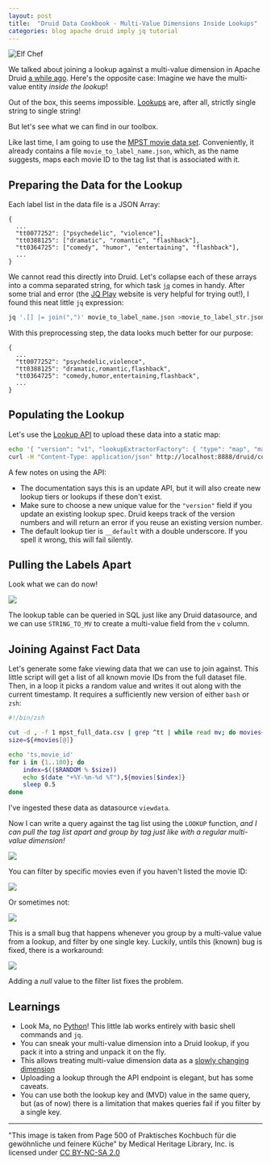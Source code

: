 ```yaml
---
layout: post
title:  "Druid Data Cookbook - Multi-Value Dimensions Inside Lookups"
categories: blog apache druid imply jq tutorial
---
```


![Elf Chef](/assets/2021-12-21-elf.jpg)

We talked about joining a lookup against a multi-value dimension in Apache Druid [a while ago](/2021/10/14/druid-data-modeling-special-lookups-and-multi-value-dimensions/). Here's the opposite case: Imagine we have the multi-value entity *inside the lookup*!

Out of the box, this seems impossible. [Lookups](https://druid.apache.org/docs/latest/querying/lookups.html) are, after all, strictly single string to single string!

But let's see what we can find in our toolbox.

Like last time, I am going to use the [MPST movie data set](https://ritual.uh.edu/mpst-2018/). Conveniently, it already contains a file `movie_to_label_name.json`, which, as the name suggests, maps each movie ID to the tag list that is associated with it.

## Preparing the Data for the Lookup

Each label list in the data file is a JSON Array:

```
{
  ...
  "tt0077252": ["psychedelic", "violence"],
  "tt0388125": ["dramatic", "romantic", "flashback"],
  "tt0364725": ["comedy", "humor", "entertaining", "flashback"],
  ...
}
```

We cannot read this directly into Druid. Let's collapse each of these arrays into a comma separated string, for which task [`jq`](https://stedolan.github.io/jq/) comes in handy. After some trial and error (the [JQ Play](https://jqplay.org/) website is very helpful for trying out!), I found this neat little `jq` expression:

```bash
jq '.[] |= join(",")' movie_to_label_name.json >movie_to_label_str.json
```

With this preprocessing step, the data looks much better for our purpose:

```
{
  ...
  "tt0077252": "psychedelic,violence",
  "tt0388125": "dramatic,romantic,flashback",
  "tt0364725": "comedy,humor,entertaining,flashback",
  ...
}
```

## Populating the Lookup

Let's use the [Lookup API](https://druid.apache.org/docs/latest/querying/lookups.html#update-lookup) to upload these data into a static map:

```bash
echo '{ "version": "v1", "lookupExtractorFactory": { "type": "map", "map":'$(cat movie_to_label_str.json)' } }' | \
curl -H "Content-Type: application/json" http://localhost:8888/druid/coordinator/v1/lookups/config/__default/movie-labels -d@-
```

A few notes on using the API:
- The documentation says this is an update API, but it will also create new lookup tiers or lookups if these don't exist.
- Make sure to choose a new unique value for the `"version"` field if you update an existing lookup spec. Druid keeps track of the version numbers and will return an error if you reuse an existing version number. 
- The default lookup tier is `__default` with a double underscore. If you spell it wrong, this will fail silently.

## Pulling the Labels Apart

Look what we can do now!

![](/assets/2021-12-21-1.jpg)

The lookup table can be queried in SQL just like any Druid datasource, and we can use `STRING_TO_MV` to create a multi-value field from the `v` column.

## Joining Against Fact Data

Let's generate some fake viewing data that we can use to join against. This little script will get a list of all known movie IDs from the full dataset file. Then, in a loop it picks a random value and writes it out along with the current timestamp. It requires a sufficiently new version of either `bash` or `zsh`:

```bash
#!/bin/zsh

cut -d , -f 1 mpst_full_data.csv | grep ^tt | while read mv; do movies+=($mv); done
size=${#movies[@]}

echo 'ts,movie_id'
for i in {1..100}; do
    index=$(($RANDOM % $size))
    echo $(date "+%Y-%m-%d %T"),${movies[$index]}
    sleep 0.5
done
```

I've ingested these data as datasource `viewdata`.

Now I can write a query against the tag list using the `LOOKUP` function, *and I can pull the tag list apart and group by tag just like with a regular multi-value dimension!*

![](/assets/2021-12-21-2.jpg)

You can filter by specific movies even if you haven't listed the movie ID:

![](/assets/2021-12-21-3.jpg)

Or sometimes not:

![](/assets/2021-12-21-4.jpg)

This is a small bug that happens whenever you group by a multi-value value from a lookup, and filter by one single key. Luckily, untils this (known) bug is fixed, there is a workaround:

![](/assets/2021-12-21-5.jpg)

Adding a *null* value to the filter list fixes the problem.

## Learnings

- Look Ma, no [Python](https://www.python.org/)! This little lab works entirely with basic shell commands and `jq`.
- You can sneak your multi-value dimension into a Druid lookup, if you pack it into a string and unpack it on the fly.
- This allows treating multi-value dimension data as a [slowly changing dimension](https://dwgeek.com/slowly-changing-dimensions-scd.html/)
- Uploading a lookup through the API endpoint is elegant, but has some caveats.
- You can use both the lookup key and (MVD) value in the same query, but (as of now) there is a limitation that makes queries fail if you filter by a single key.

---

"This image is taken from Page 500 of Praktisches Kochbuch f&uuml;r die gew&ouml;hnliche und feinere K&uuml;che" by Medical Heritage Library, Inc. is licensed under [CC BY-NC-SA 2.0](https://creativecommons.org/licenses/by-nc-sa/2.0/?ref=openverse&atype=html)
